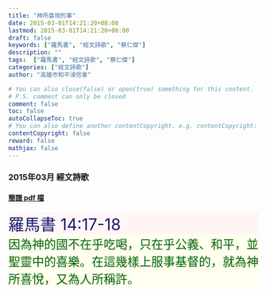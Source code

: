 ```yaml
---
title: "神所喜悅的事"
date: 2015-03-01T14:21:20+08:00
lastmod: 2015-03-01T14:21:20+08:00
draft: false
keywords: ["羅馬書", "經文詩歌", "蔡仁傑"]
description: ""
tags:  ["羅馬書", "經文詩歌", "蔡仁傑"]
categories: ["經文詩歌"]
author: "高雄市和平浸信會"

# You can also close(false) or open(true) something for this content.
# P.S. comment can only be closed
comment: false
toc: false
autoCollapseToc: true
# You can also define another contentCopyright. e.g. contentCopyright: "This is another copyright."
contentCopyright: false
reward: false
mathjax: false
---
```


### 2015年03月 經文詩歌

#### [簡譜 pdf 檔](/pdf-h/h201503.pdf "神所喜悅的事")

<div style="background-color:#FFF5F5"><font size="6", color="#191970">
羅馬書 14:17-18
</font>
</div>

<div style="background-color:#FFFEEF"><font size="5", color="#006400">
因為神的國不在乎吃喝，只在乎公義、和平，並聖靈中的喜樂。在這幾樣上服事基督的，就為神所喜悅，又為人所稱許。
</font>
</div>